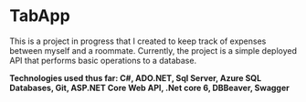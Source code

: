 # TabApp
This is a project in progress that I created to keep track of expenses between myself and a roommate.
Currently, the project is a simple deployed API that performs basic operations to a database.

**Technologies used thus far: C#, ADO.NET, Sql Server, Azure SQL Databases, Git, ASP.NET Core Web API, .Net core 6, DBBeaver, Swagger**

